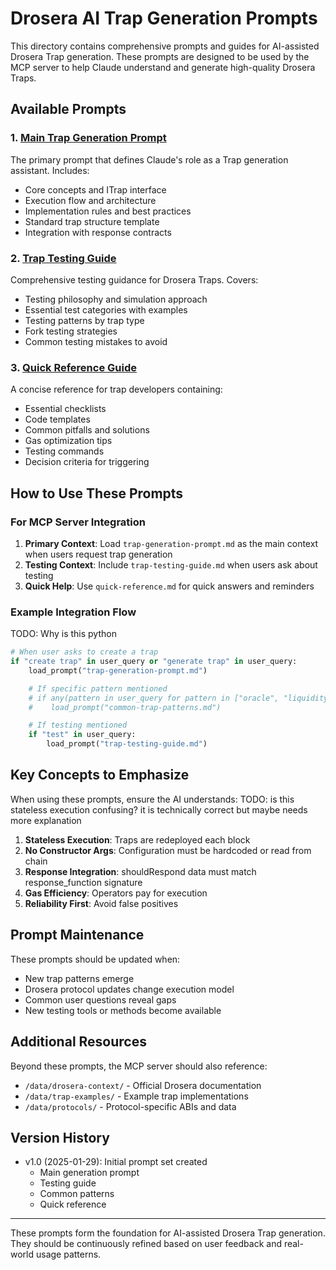 # Drosera AI Trap Generation Prompts

This directory contains comprehensive prompts and guides for AI-assisted Drosera Trap generation. These prompts are designed to be used by the MCP server to help Claude understand and generate high-quality Drosera Traps.

## Available Prompts

### 1. [Main Trap Generation Prompt](./trap-generation-prompt.md)

The primary prompt that defines Claude's role as a Trap generation assistant. Includes:

- Core concepts and ITrap interface
- Execution flow and architecture
- Implementation rules and best practices
- Standard trap structure template
- Integration with response contracts

### 2. [Trap Testing Guide](./trap-testing-guide.md)

Comprehensive testing guidance for Drosera Traps. Covers:

- Testing philosophy and simulation approach
- Essential test categories with examples
- Testing patterns by trap type
- Fork testing strategies
- Common testing mistakes to avoid

### 3. [Quick Reference Guide](./quick-reference.md)

A concise reference for trap developers containing:

- Essential checklists
- Code templates
- Common pitfalls and solutions
- Gas optimization tips
- Testing commands
- Decision criteria for triggering

## How to Use These Prompts

### For MCP Server Integration

1. **Primary Context**: Load `trap-generation-prompt.md` as the main context when users request trap generation
2. **Testing Context**: Include `trap-testing-guide.md` when users ask about testing
3. **Quick Help**: Use `quick-reference.md` for quick answers and reminders

### Example Integration Flow

TODO: Why is this python

```python
# When user asks to create a trap
if "create trap" in user_query or "generate trap" in user_query:
    load_prompt("trap-generation-prompt.md")

    # If specific pattern mentioned
    # if any(pattern in user_query for pattern in ["oracle", "liquidity", "fee", "bridge"]):
    #    load_prompt("common-trap-patterns.md")

    # If testing mentioned
    if "test" in user_query:
        load_prompt("trap-testing-guide.md")
```

## Key Concepts to Emphasize

When using these prompts, ensure the AI understands:
TODO: is this stateless execution confusing? it is technically correct but maybe needs more explanation

1. **Stateless Execution**: Traps are redeployed each block
2. **No Constructor Args**: Configuration must be hardcoded or read from chain
3. **Response Integration**: shouldRespond data must match response_function signature
4. **Gas Efficiency**: Operators pay for execution
5. **Reliability First**: Avoid false positives

## Prompt Maintenance

These prompts should be updated when:

- New trap patterns emerge
- Drosera protocol updates change execution model
- Common user questions reveal gaps
- New testing tools or methods become available

## Additional Resources

Beyond these prompts, the MCP server should also reference:

- `/data/drosera-context/` - Official Drosera documentation
- `/data/trap-examples/` - Example trap implementations
- `/data/protocols/` - Protocol-specific ABIs and data

## Version History

- v1.0 (2025-01-29): Initial prompt set created
  - Main generation prompt
  - Testing guide
  - Common patterns
  - Quick reference

---

These prompts form the foundation for AI-assisted Drosera Trap generation. They should be continuously refined based on user feedback and real-world usage patterns.